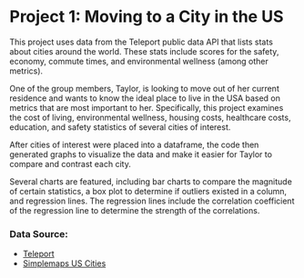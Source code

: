 # Project 1: Moving to a City in the US
This project uses data from the Teleport public data API that lists stats about cities around the world.
These stats include scores for the safety, economy, commute times, and environmental wellness (among other metrics).  
  
One of the group members, Taylor, is looking to move out of her current residence and wants to know the ideal place to live in the USA based on metrics that are most important to her.
Specifically, this project examines the cost of living, environmental wellness, housing costs, healthcare costs, education, and safety statistics of several cities of interest.  
  
After cities of interest were placed into a dataframe, the code then generated graphs to visualize the data and make it easier for Taylor to compare and contrast each city.  
  
Several charts are featured, including bar charts to compare the magnitude of certain statistics, a box plot to determine if outliers existed in a column, and regression lines.
The regression lines include the correlation coefficient of the regression line to determine the strength of the correlations.


### Data Source:
* [Teleport](https://teleport.org/)
* [Simplemaps US Cities](https://simplemaps.com/data/us-cities)

